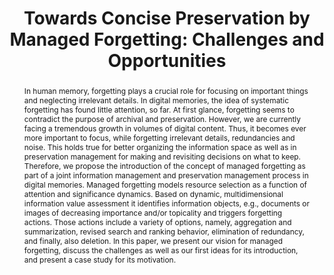 ---
abstract: In human memory, forgetting plays a crucial role for focusing on important
  things and neglecting irrelevant details. In digital memories, the idea of systematic
  forgetting has found little attention, so far. At first glance, forgetting seems
  to contradict the purpose of archival and preservation. However, we are currently
  facing a tremendous growth in volumes of digital content. Thus, it becomes ever
  more important to focus, while forgetting irrelevant details, redundancies and noise.
  This holds true for better organizing the information space as well as in preservation
  management for making and revisiting decisions on what to keep. Therefore, we propose
  the introduction of the concept of managed forgetting as part of a joint information
  management and preservation management process in digital memories. Managed forgetting
  models resource selection as a function of attention and significance dynamics.
  Based on dynamic, multidimensional information value assessment it identifies information
  objects, e.g., documents or images of decreasing importance and/or topicality and
  triggers forgetting actions. Those actions include a variety of options, namely,
  aggregation and summarization, revised search and ranking behavior, elimination
  of redundancy, and finally, also deletion. In this paper, we present our vision
  for managed forgetting, discuss the challenges as well as our first ideas for its
  introduction, and present a case study for its motivation.
creators:
- Niederée, Claudia
- Kanhabua, Nattiya
- Siberski, Wolf
date: null
document_url: https://services.phaidra.univie.ac.at/api/object/o:378092/download
grand_parent: iPRES
institutions: []
keywords:
- digital preservation; dynamic information value assessment; time-aware information
  access; managed forgetting; ipres; lisbon
landing_page_url: https://phaidra.univie.ac.at/o:378092
language: eng
layout: publication
license: CC BY-SA 2.0 AT
notes_url: null
parent: iPRES 2013
presentation_url: null
publication_type: paper
size: 1860232
source_name: iPRES
title: 'Towards Concise Preservation by Managed Forgetting: Challenges and Opportunities'
year: 2013
---
